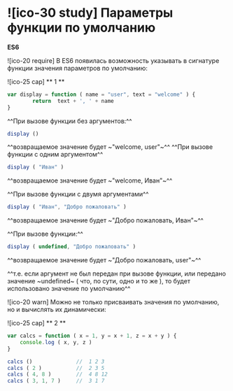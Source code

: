 # ![ico-30 study] Параметры функции по умолчанию

**ES6**

![ico-20 require] В ES6 появилась возможность указывать в сигнатуре функции значения параметров по умолчанию:

![ico-25 cap] ** 1 **

~~~javascript
var display = function ( name = "user", text = "welcome" ) {
        return  text + ', ' + name
}
~~~

^^При вызове функции без аргументов:^^

~~~javascript
display ()
~~~

^^возвращаемое значение будет ~"welcome, user"~^^
^^При вызове функции с одним аргументом^^

~~~javascript
display ( "Иван" )
~~~

^^возвращаемое значение будет ~"welcome, Иван"~^^

^^При вызове функции с двумя аргументами^^

~~~javascript
display ( "Иван", "Добро пожаловать" )
~~~

^^возвращаемое значение будет ~"Добро пожаловать, Иван"~^^

^^При вызове функции:^^

~~~javascript
display ( undefined, "Добро пожаловать" )
~~~

^^возвращаемое значение будет ~"Добро пожаловать, user"~^^

^^т.е. если аргумент не был передан при вызове функции, или передано значение ~undefined~ ( что, по сути, одно и то же ), то будет использовано значение по умолчанию^^

![ico-20 warn] Можно не только присваивать значения по умолчанию, но и вычислять их динамически:

![ico-25 cap] ** 2 **

~~~javascript
var calcs = function ( x = 1, y = x + 1, z = x + y ) {
    console.log ( x, y, z )
}

calcs ()              //  1 2 3
calcs ( 2 )           //  2 3 5
calcs ( 4, 8 )        //  4 8 12
calcs ( 3, 1, 7 )     //  3 1 7
~~~
